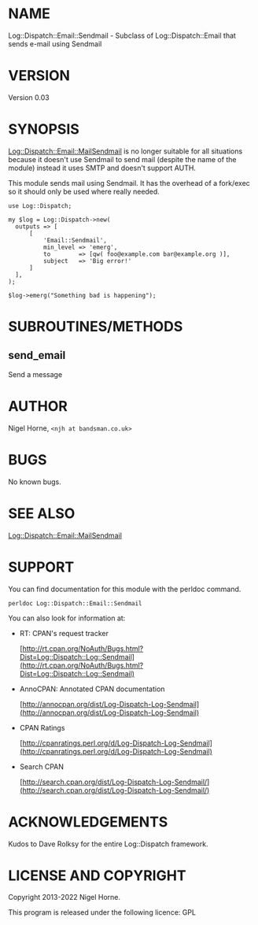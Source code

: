 # NAME

Log::Dispatch::Email::Sendmail - Subclass of Log::Dispatch::Email that sends e-mail using Sendmail

# VERSION

Version 0.03

# SYNOPSIS

[Log::Dispatch::Email::MailSendmail](https://metacpan.org/pod/Log%3A%3ADispatch%3A%3AEmail%3A%3AMailSendmail) is no longer suitable for all
situations because it doesn't use Sendmail to send mail (despite the
name of the module) instead it uses SMTP and doesn't support AUTH.

This module sends mail using Sendmail. It has the overhead of a
fork/exec so it should only be used where really needed.

    use Log::Dispatch;

    my $log = Log::Dispatch->new(
      outputs => [
          [
              'Email::Sendmail',
              min_level => 'emerg',
              to        => [qw( foo@example.com bar@example.org )],
              subject   => 'Big error!'
          ]
      ],
    );

    $log->emerg("Something bad is happening");

# SUBROUTINES/METHODS

## send\_email

Send a message

# AUTHOR

Nigel Horne, `<njh at bandsman.co.uk>`

# BUGS

No known bugs.

# SEE ALSO

[Log::Dispatch::Email::MailSendmail](https://metacpan.org/pod/Log%3A%3ADispatch%3A%3AEmail%3A%3AMailSendmail)

# SUPPORT

You can find documentation for this module with the perldoc command.

    perldoc Log::Dispatch::Email::Sendmail

You can also look for information at:

- RT: CPAN's request tracker

    [http://rt.cpan.org/NoAuth/Bugs.html?Dist=Log::Dispatch::Log::Sendmail](http://rt.cpan.org/NoAuth/Bugs.html?Dist=Log::Dispatch::Log::Sendmail)

- AnnoCPAN: Annotated CPAN documentation

    [http://annocpan.org/dist/Log-Dispatch-Log-Sendmail](http://annocpan.org/dist/Log-Dispatch-Log-Sendmail)

- CPAN Ratings

    [http://cpanratings.perl.org/d/Log-Dispatch-Log-Sendmail](http://cpanratings.perl.org/d/Log-Dispatch-Log-Sendmail)

- Search CPAN

    [http://search.cpan.org/dist/Log-Dispatch-Log-Sendmail/](http://search.cpan.org/dist/Log-Dispatch-Log-Sendmail/)

# ACKNOWLEDGEMENTS

Kudos to Dave Rolksy for the entire Log::Dispatch framework.

# LICENSE AND COPYRIGHT

Copyright 2013-2022 Nigel Horne.

This program is released under the following licence: GPL
